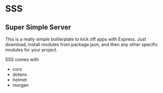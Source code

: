 # SSS

## Super Simple Server

This is a really simple bolilerplate to kick off apps with Express. Just download, install modules from package.json, and then any other specific modules for your project.

SSS comes with

- cors
- dotenv
- helmet
- morgan

